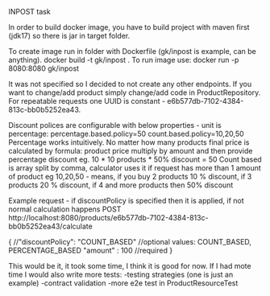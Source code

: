 INPOST task

In order to build docker image, you have to build project with maven first (jdk17) so there is jar in target folder.

To create image run in folder with Dockerfile (gk/inpost is example, can be anything).
docker build -t gk/inpost .
To run image use:
docker run -p 8080:8080 gk/inpost


It was not specified so I decided to not create any other endpoints.
If you want to change/add product simply change/add code in ProductRepository.
For repeatable requests one UUID is constant - e6b577db-7102-4384-813c-bb0b5252ea43.

Discount polices are configurable with below properties - unit is percentage:
percentage.based.policy=50
count.based.policy=10,20,50
Percentage works intuitively. No matter how many products final price is calculated by formula:
product price multiply by amount and then provide percentage discount
eg. 10  * 10 products * 50% discount = 50 
Count based is array split by comma, calculator uses it if request has more than 1 amount of product
eg 10,20,50 - means, if you buy 2 products 10 % discount, if 3 products 20 % discount, if 4 and more products then 50% discount

Example request - if discountPolicy is specified then it is applied, if not normal calculation happens
POST http://localhost:8080/products/e6b577db-7102-4384-813c-bb0b5252ea43/calculate

{
//"discountPolicy": "COUNT_BASED" //optional values: COUNT_BASED, PERCENTAGE_BASED
"amount" : 100 //required
}


This would be it, it took some time, I think it is good for now.
If I had mote time I would also write more tests:
-testing strategies (one is just an example)
-contract validation
-more e2e test in ProductResourceTest
